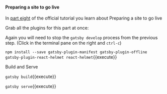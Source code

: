 #### Preparing a site to go live

In [part eight](https://www.gatsbyjs.org/tutorial/part-eight/) of the official tutorial you learn about
Preparing a site to go live

Grab all the plugins for this part at once:

Again you will need to stop the `gatsby develop` process from the previous step.  (Click in the terminal pane on the right and `ctrl-c`)

`npm install --save gatsby-plugin-manifest gatsby-plugin-offline gatsby-plugin-react-helmet react-helmet`{{execute}}

Build and Serve

`gatsby build`{{execute}}

`gatsby serve`{{execute}}

